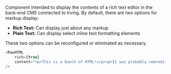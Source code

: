 Component intended to display the contents of a rich text editor in the back-end CMS connected to Irving. By default, there are two options for markup display:

* **Rich Text:** Can display just about any markup
* **Plain Text:** Can display select inline text formatting elements

These two options can be reconfigured or eliminated as necessary.

```js
<RawHTML
    rich={true}
    content="<p>This is a bunch of HTML!</p><p>It was probably <em>edited</em> or <strong>generated</strong> by a rich text editor in your CMS</p>"
/>
```
